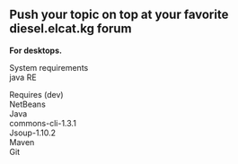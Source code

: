 <h2>Push your topic on top at your favorite diesel.elcat.kg forum</h2>
<b>For desktops.</b>
<p>
System requirements<br>
java RE
</p>
<p>
Requires (dev)<br>
NetBeans<br>
Java<br>
commons-cli-1.3.1<br>
Jsoup-1.10.2<br>
Maven<br>
Git<br>
</p>

